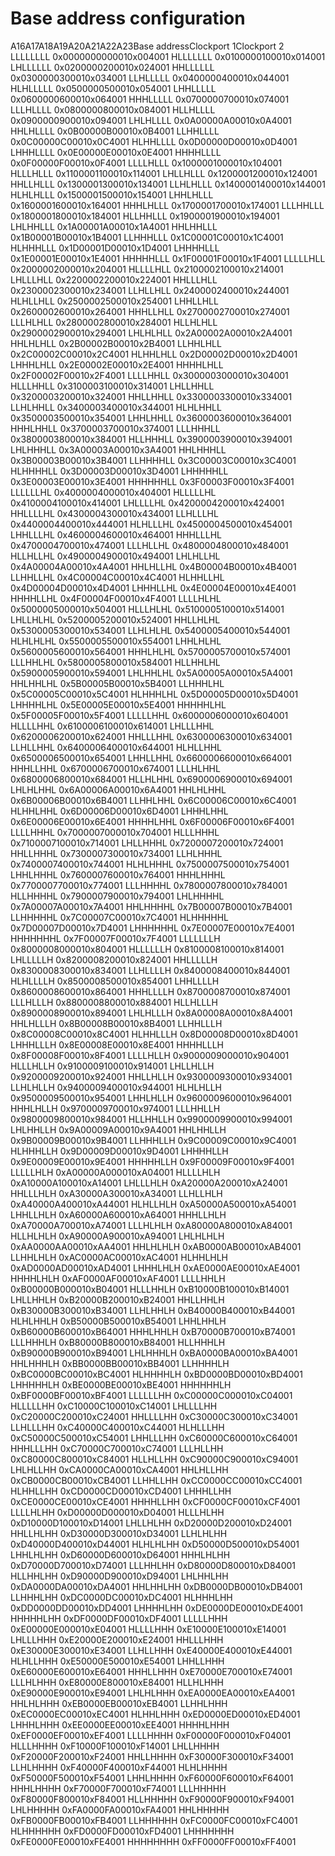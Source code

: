 # Base address configuration
<tr>
	<th>A16</th><th>A17</th><th>A18</th><th>A19</th><th>A20</th><th>A21</th><th>A22</th><th>A23</th><th>Base address</th><th>Clockport 1</th><th>Clockport 2</th>
</tr>
<tr>
	<td>L</td><td>L</td><td>L</td><td>L</td><td>L</td><td>L</td><td>L</td><td>L</td>
	<td>0x000000</td><td>000001</td><td>0x004001</td>
</tr>
<tr>
	<td>H</td><td>L</td><td>L</td><td>L</td><td>L</td><td>L</td><td>L</td><td>L</td>
	<td>0x010000</td><td>010001</td><td>0x014001</td>
</tr>
<tr>
	<td>L</td><td>H</td><td>L</td><td>L</td><td>L</td><td>L</td><td>L</td><td>L</td>
	<td>0x020000</td><td>020001</td><td>0x024001</td>
</tr>
<tr>
	<td>H</td><td>H</td><td>L</td><td>L</td><td>L</td><td>L</td><td>L</td><td>L</td>
	<td>0x030000</td><td>030001</td><td>0x034001</td>
</tr>
<tr>
	<td>L</td><td>L</td><td>H</td><td>L</td><td>L</td><td>L</td><td>L</td><td>L</td>
	<td>0x040000</td><td>040001</td><td>0x044001</td>
</tr>
<tr>
	<td>H</td><td>L</td><td>H</td><td>L</td><td>L</td><td>L</td><td>L</td><td>L</td>
	<td>0x050000</td><td>050001</td><td>0x054001</td>
</tr>
<tr>
	<td>L</td><td>H</td><td>H</td><td>L</td><td>L</td><td>L</td><td>L</td><td>L</td>
	<td>0x060000</td><td>060001</td><td>0x064001</td>
</tr>
<tr>
	<td>H</td><td>H</td><td>H</td><td>L</td><td>L</td><td>L</td><td>L</td><td>L</td>
	<td>0x070000</td><td>070001</td><td>0x074001</td>
</tr>
<tr>
	<td>L</td><td>L</td><td>L</td><td>H</td><td>L</td><td>L</td><td>L</td><td>L</td>
	<td>0x080000</td><td>080001</td><td>0x084001</td>
</tr>
<tr>
	<td>H</td><td>L</td><td>L</td><td>H</td><td>L</td><td>L</td><td>L</td><td>L</td>
	<td>0x090000</td><td>090001</td><td>0x094001</td>
</tr>
<tr>
	<td>L</td><td>H</td><td>L</td><td>H</td><td>L</td><td>L</td><td>L</td><td>L</td>
	<td>0x0A0000</td><td>0A0001</td><td>0x0A4001</td>
</tr>
<tr>
	<td>H</td><td>H</td><td>L</td><td>H</td><td>L</td><td>L</td><td>L</td><td>L</td>
	<td>0x0B0000</td><td>0B0001</td><td>0x0B4001</td>
</tr>
<tr>
	<td>L</td><td>L</td><td>H</td><td>H</td><td>L</td><td>L</td><td>L</td><td>L</td>
	<td>0x0C0000</td><td>0C0001</td><td>0x0C4001</td>
</tr>
<tr>
	<td>H</td><td>L</td><td>H</td><td>H</td><td>L</td><td>L</td><td>L</td><td>L</td>
	<td>0x0D0000</td><td>0D0001</td><td>0x0D4001</td>
</tr>
<tr>
	<td>L</td><td>H</td><td>H</td><td>H</td><td>L</td><td>L</td><td>L</td><td>L</td>
	<td>0x0E0000</td><td>0E0001</td><td>0x0E4001</td>
</tr>
<tr>
	<td>H</td><td>H</td><td>H</td><td>H</td><td>L</td><td>L</td><td>L</td><td>L</td>
	<td>0x0F0000</td><td>0F0001</td><td>0x0F4001</td>
</tr>
<tr>
	<td>L</td><td>L</td><td>L</td><td>L</td><td>H</td><td>L</td><td>L</td><td>L</td>
	<td>0x100000</td><td>100001</td><td>0x104001</td>
</tr>
<tr>
	<td>H</td><td>L</td><td>L</td><td>L</td><td>H</td><td>L</td><td>L</td><td>L</td>
	<td>0x110000</td><td>110001</td><td>0x114001</td>
</tr>
<tr>
	<td>L</td><td>H</td><td>L</td><td>L</td><td>H</td><td>L</td><td>L</td><td>L</td>
	<td>0x120000</td><td>120001</td><td>0x124001</td>
</tr>
<tr>
	<td>H</td><td>H</td><td>L</td><td>L</td><td>H</td><td>L</td><td>L</td><td>L</td>
	<td>0x130000</td><td>130001</td><td>0x134001</td>
</tr>
<tr>
	<td>L</td><td>L</td><td>H</td><td>L</td><td>H</td><td>L</td><td>L</td><td>L</td>
	<td>0x140000</td><td>140001</td><td>0x144001</td>
</tr>
<tr>
	<td>H</td><td>L</td><td>H</td><td>L</td><td>H</td><td>L</td><td>L</td><td>L</td>
	<td>0x150000</td><td>150001</td><td>0x154001</td>
</tr>
<tr>
	<td>L</td><td>H</td><td>H</td><td>L</td><td>H</td><td>L</td><td>L</td><td>L</td>
	<td>0x160000</td><td>160001</td><td>0x164001</td>
</tr>
<tr>
	<td>H</td><td>H</td><td>H</td><td>L</td><td>H</td><td>L</td><td>L</td><td>L</td>
	<td>0x170000</td><td>170001</td><td>0x174001</td>
</tr>
<tr>
	<td>L</td><td>L</td><td>L</td><td>H</td><td>H</td><td>L</td><td>L</td><td>L</td>
	<td>0x180000</td><td>180001</td><td>0x184001</td>
</tr>
<tr>
	<td>H</td><td>L</td><td>L</td><td>H</td><td>H</td><td>L</td><td>L</td><td>L</td>
	<td>0x190000</td><td>190001</td><td>0x194001</td>
</tr>
<tr>
	<td>L</td><td>H</td><td>L</td><td>H</td><td>H</td><td>L</td><td>L</td><td>L</td>
	<td>0x1A0000</td><td>1A0001</td><td>0x1A4001</td>
</tr>
<tr>
	<td>H</td><td>H</td><td>L</td><td>H</td><td>H</td><td>L</td><td>L</td><td>L</td>
	<td>0x1B0000</td><td>1B0001</td><td>0x1B4001</td>
</tr>
<tr>
	<td>L</td><td>L</td><td>H</td><td>H</td><td>H</td><td>L</td><td>L</td><td>L</td>
	<td>0x1C0000</td><td>1C0001</td><td>0x1C4001</td>
</tr>
<tr>
	<td>H</td><td>L</td><td>H</td><td>H</td><td>H</td><td>L</td><td>L</td><td>L</td>
	<td>0x1D0000</td><td>1D0001</td><td>0x1D4001</td>
</tr>
<tr>
	<td>L</td><td>H</td><td>H</td><td>H</td><td>H</td><td>L</td><td>L</td><td>L</td>
	<td>0x1E0000</td><td>1E0001</td><td>0x1E4001</td>
</tr>
<tr>
	<td>H</td><td>H</td><td>H</td><td>H</td><td>H</td><td>L</td><td>L</td><td>L</td>
	<td>0x1F0000</td><td>1F0001</td><td>0x1F4001</td>
</tr>
<tr>
	<td>L</td><td>L</td><td>L</td><td>L</td><td>L</td><td>H</td><td>L</td><td>L</td>
	<td>0x200000</td><td>200001</td><td>0x204001</td>
</tr>
<tr>
	<td>H</td><td>L</td><td>L</td><td>L</td><td>L</td><td>H</td><td>L</td><td>L</td>
	<td>0x210000</td><td>210001</td><td>0x214001</td>
</tr>
<tr>
	<td>L</td><td>H</td><td>L</td><td>L</td><td>L</td><td>H</td><td>L</td><td>L</td>
	<td>0x220000</td><td>220001</td><td>0x224001</td>
</tr>
<tr>
	<td>H</td><td>H</td><td>L</td><td>L</td><td>L</td><td>H</td><td>L</td><td>L</td>
	<td>0x230000</td><td>230001</td><td>0x234001</td>
</tr>
<tr>
	<td>L</td><td>L</td><td>H</td><td>L</td><td>L</td><td>H</td><td>L</td><td>L</td>
	<td>0x240000</td><td>240001</td><td>0x244001</td>
</tr>
<tr>
	<td>H</td><td>L</td><td>H</td><td>L</td><td>L</td><td>H</td><td>L</td><td>L</td>
	<td>0x250000</td><td>250001</td><td>0x254001</td>
</tr>
<tr>
	<td>L</td><td>H</td><td>H</td><td>L</td><td>L</td><td>H</td><td>L</td><td>L</td>
	<td>0x260000</td><td>260001</td><td>0x264001</td>
</tr>
<tr>
	<td>H</td><td>H</td><td>H</td><td>L</td><td>L</td><td>H</td><td>L</td><td>L</td>
	<td>0x270000</td><td>270001</td><td>0x274001</td>
</tr>
<tr>
	<td>L</td><td>L</td><td>L</td><td>H</td><td>L</td><td>H</td><td>L</td><td>L</td>
	<td>0x280000</td><td>280001</td><td>0x284001</td>
</tr>
<tr>
	<td>H</td><td>L</td><td>L</td><td>H</td><td>L</td><td>H</td><td>L</td><td>L</td>
	<td>0x290000</td><td>290001</td><td>0x294001</td>
</tr>
<tr>
	<td>L</td><td>H</td><td>L</td><td>H</td><td>L</td><td>H</td><td>L</td><td>L</td>
	<td>0x2A0000</td><td>2A0001</td><td>0x2A4001</td>
</tr>
<tr>
	<td>H</td><td>H</td><td>L</td><td>H</td><td>L</td><td>H</td><td>L</td><td>L</td>
	<td>0x2B0000</td><td>2B0001</td><td>0x2B4001</td>
</tr>
<tr>
	<td>L</td><td>L</td><td>H</td><td>H</td><td>L</td><td>H</td><td>L</td><td>L</td>
	<td>0x2C0000</td><td>2C0001</td><td>0x2C4001</td>
</tr>
<tr>
	<td>H</td><td>L</td><td>H</td><td>H</td><td>L</td><td>H</td><td>L</td><td>L</td>
	<td>0x2D0000</td><td>2D0001</td><td>0x2D4001</td>
</tr>
<tr>
	<td>L</td><td>H</td><td>H</td><td>H</td><td>L</td><td>H</td><td>L</td><td>L</td>
	<td>0x2E0000</td><td>2E0001</td><td>0x2E4001</td>
</tr>
<tr>
	<td>H</td><td>H</td><td>H</td><td>H</td><td>L</td><td>H</td><td>L</td><td>L</td>
	<td>0x2F0000</td><td>2F0001</td><td>0x2F4001</td>
</tr>
<tr>
	<td>L</td><td>L</td><td>L</td><td>L</td><td>H</td><td>H</td><td>L</td><td>L</td>
	<td>0x300000</td><td>300001</td><td>0x304001</td>
</tr>
<tr>
	<td>H</td><td>L</td><td>L</td><td>L</td><td>H</td><td>H</td><td>L</td><td>L</td>
	<td>0x310000</td><td>310001</td><td>0x314001</td>
</tr>
<tr>
	<td>L</td><td>H</td><td>L</td><td>L</td><td>H</td><td>H</td><td>L</td><td>L</td>
	<td>0x320000</td><td>320001</td><td>0x324001</td>
</tr>
<tr>
	<td>H</td><td>H</td><td>L</td><td>L</td><td>H</td><td>H</td><td>L</td><td>L</td>
	<td>0x330000</td><td>330001</td><td>0x334001</td>
</tr>
<tr>
	<td>L</td><td>L</td><td>H</td><td>L</td><td>H</td><td>H</td><td>L</td><td>L</td>
	<td>0x340000</td><td>340001</td><td>0x344001</td>
</tr>
<tr>
	<td>H</td><td>L</td><td>H</td><td>L</td><td>H</td><td>H</td><td>L</td><td>L</td>
	<td>0x350000</td><td>350001</td><td>0x354001</td>
</tr>
<tr>
	<td>L</td><td>H</td><td>H</td><td>L</td><td>H</td><td>H</td><td>L</td><td>L</td>
	<td>0x360000</td><td>360001</td><td>0x364001</td>
</tr>
<tr>
	<td>H</td><td>H</td><td>H</td><td>L</td><td>H</td><td>H</td><td>L</td><td>L</td>
	<td>0x370000</td><td>370001</td><td>0x374001</td>
</tr>
<tr>
	<td>L</td><td>L</td><td>L</td><td>H</td><td>H</td><td>H</td><td>L</td><td>L</td>
	<td>0x380000</td><td>380001</td><td>0x384001</td>
</tr>
<tr>
	<td>H</td><td>L</td><td>L</td><td>H</td><td>H</td><td>H</td><td>L</td><td>L</td>
	<td>0x390000</td><td>390001</td><td>0x394001</td>
</tr>
<tr>
	<td>L</td><td>H</td><td>L</td><td>H</td><td>H</td><td>H</td><td>L</td><td>L</td>
	<td>0x3A0000</td><td>3A0001</td><td>0x3A4001</td>
</tr>
<tr>
	<td>H</td><td>H</td><td>L</td><td>H</td><td>H</td><td>H</td><td>L</td><td>L</td>
	<td>0x3B0000</td><td>3B0001</td><td>0x3B4001</td>
</tr>
<tr>
	<td>L</td><td>L</td><td>H</td><td>H</td><td>H</td><td>H</td><td>L</td><td>L</td>
	<td>0x3C0000</td><td>3C0001</td><td>0x3C4001</td>
</tr>
<tr>
	<td>H</td><td>L</td><td>H</td><td>H</td><td>H</td><td>H</td><td>L</td><td>L</td>
	<td>0x3D0000</td><td>3D0001</td><td>0x3D4001</td>
</tr>
<tr>
	<td>L</td><td>H</td><td>H</td><td>H</td><td>H</td><td>H</td><td>L</td><td>L</td>
	<td>0x3E0000</td><td>3E0001</td><td>0x3E4001</td>
</tr>
<tr>
	<td>H</td><td>H</td><td>H</td><td>H</td><td>H</td><td>H</td><td>L</td><td>L</td>
	<td>0x3F0000</td><td>3F0001</td><td>0x3F4001</td>
</tr>
<tr>
	<td>L</td><td>L</td><td>L</td><td>L</td><td>L</td><td>L</td><td>H</td><td>L</td>
	<td>0x400000</td><td>400001</td><td>0x404001</td>
</tr>
<tr>
	<td>H</td><td>L</td><td>L</td><td>L</td><td>L</td><td>L</td><td>H</td><td>L</td>
	<td>0x410000</td><td>410001</td><td>0x414001</td>
</tr>
<tr>
	<td>L</td><td>H</td><td>L</td><td>L</td><td>L</td><td>L</td><td>H</td><td>L</td>
	<td>0x420000</td><td>420001</td><td>0x424001</td>
</tr>
<tr>
	<td>H</td><td>H</td><td>L</td><td>L</td><td>L</td><td>L</td><td>H</td><td>L</td>
	<td>0x430000</td><td>430001</td><td>0x434001</td>
</tr>
<tr>
	<td>L</td><td>L</td><td>H</td><td>L</td><td>L</td><td>L</td><td>H</td><td>L</td>
	<td>0x440000</td><td>440001</td><td>0x444001</td>
</tr>
<tr>
	<td>H</td><td>L</td><td>H</td><td>L</td><td>L</td><td>L</td><td>H</td><td>L</td>
	<td>0x450000</td><td>450001</td><td>0x454001</td>
</tr>
<tr>
	<td>L</td><td>H</td><td>H</td><td>L</td><td>L</td><td>L</td><td>H</td><td>L</td>
	<td>0x460000</td><td>460001</td><td>0x464001</td>
</tr>
<tr>
	<td>H</td><td>H</td><td>H</td><td>L</td><td>L</td><td>L</td><td>H</td><td>L</td>
	<td>0x470000</td><td>470001</td><td>0x474001</td>
</tr>
<tr>
	<td>L</td><td>L</td><td>L</td><td>H</td><td>L</td><td>L</td><td>H</td><td>L</td>
	<td>0x480000</td><td>480001</td><td>0x484001</td>
</tr>
<tr>
	<td>H</td><td>L</td><td>L</td><td>H</td><td>L</td><td>L</td><td>H</td><td>L</td>
	<td>0x490000</td><td>490001</td><td>0x494001</td>
</tr>
<tr>
	<td>L</td><td>H</td><td>L</td><td>H</td><td>L</td><td>L</td><td>H</td><td>L</td>
	<td>0x4A0000</td><td>4A0001</td><td>0x4A4001</td>
</tr>
<tr>
	<td>H</td><td>H</td><td>L</td><td>H</td><td>L</td><td>L</td><td>H</td><td>L</td>
	<td>0x4B0000</td><td>4B0001</td><td>0x4B4001</td>
</tr>
<tr>
	<td>L</td><td>L</td><td>H</td><td>H</td><td>L</td><td>L</td><td>H</td><td>L</td>
	<td>0x4C0000</td><td>4C0001</td><td>0x4C4001</td>
</tr>
<tr>
	<td>H</td><td>L</td><td>H</td><td>H</td><td>L</td><td>L</td><td>H</td><td>L</td>
	<td>0x4D0000</td><td>4D0001</td><td>0x4D4001</td>
</tr>
<tr>
	<td>L</td><td>H</td><td>H</td><td>H</td><td>L</td><td>L</td><td>H</td><td>L</td>
	<td>0x4E0000</td><td>4E0001</td><td>0x4E4001</td>
</tr>
<tr>
	<td>H</td><td>H</td><td>H</td><td>H</td><td>L</td><td>L</td><td>H</td><td>L</td>
	<td>0x4F0000</td><td>4F0001</td><td>0x4F4001</td>
</tr>
<tr>
	<td>L</td><td>L</td><td>L</td><td>L</td><td>H</td><td>L</td><td>H</td><td>L</td>
	<td>0x500000</td><td>500001</td><td>0x504001</td>
</tr>
<tr>
	<td>H</td><td>L</td><td>L</td><td>L</td><td>H</td><td>L</td><td>H</td><td>L</td>
	<td>0x510000</td><td>510001</td><td>0x514001</td>
</tr>
<tr>
	<td>L</td><td>H</td><td>L</td><td>L</td><td>H</td><td>L</td><td>H</td><td>L</td>
	<td>0x520000</td><td>520001</td><td>0x524001</td>
</tr>
<tr>
	<td>H</td><td>H</td><td>L</td><td>L</td><td>H</td><td>L</td><td>H</td><td>L</td>
	<td>0x530000</td><td>530001</td><td>0x534001</td>
</tr>
<tr>
	<td>L</td><td>L</td><td>H</td><td>L</td><td>H</td><td>L</td><td>H</td><td>L</td>
	<td>0x540000</td><td>540001</td><td>0x544001</td>
</tr>
<tr>
	<td>H</td><td>L</td><td>H</td><td>L</td><td>H</td><td>L</td><td>H</td><td>L</td>
	<td>0x550000</td><td>550001</td><td>0x554001</td>
</tr>
<tr>
	<td>L</td><td>H</td><td>H</td><td>L</td><td>H</td><td>L</td><td>H</td><td>L</td>
	<td>0x560000</td><td>560001</td><td>0x564001</td>
</tr>
<tr>
	<td>H</td><td>H</td><td>H</td><td>L</td><td>H</td><td>L</td><td>H</td><td>L</td>
	<td>0x570000</td><td>570001</td><td>0x574001</td>
</tr>
<tr>
	<td>L</td><td>L</td><td>L</td><td>H</td><td>H</td><td>L</td><td>H</td><td>L</td>
	<td>0x580000</td><td>580001</td><td>0x584001</td>
</tr>
<tr>
	<td>H</td><td>L</td><td>L</td><td>H</td><td>H</td><td>L</td><td>H</td><td>L</td>
	<td>0x590000</td><td>590001</td><td>0x594001</td>
</tr>
<tr>
	<td>L</td><td>H</td><td>L</td><td>H</td><td>H</td><td>L</td><td>H</td><td>L</td>
	<td>0x5A0000</td><td>5A0001</td><td>0x5A4001</td>
</tr>
<tr>
	<td>H</td><td>H</td><td>L</td><td>H</td><td>H</td><td>L</td><td>H</td><td>L</td>
	<td>0x5B0000</td><td>5B0001</td><td>0x5B4001</td>
</tr>
<tr>
	<td>L</td><td>L</td><td>H</td><td>H</td><td>H</td><td>L</td><td>H</td><td>L</td>
	<td>0x5C0000</td><td>5C0001</td><td>0x5C4001</td>
</tr>
<tr>
	<td>H</td><td>L</td><td>H</td><td>H</td><td>H</td><td>L</td><td>H</td><td>L</td>
	<td>0x5D0000</td><td>5D0001</td><td>0x5D4001</td>
</tr>
<tr>
	<td>L</td><td>H</td><td>H</td><td>H</td><td>H</td><td>L</td><td>H</td><td>L</td>
	<td>0x5E0000</td><td>5E0001</td><td>0x5E4001</td>
</tr>
<tr>
	<td>H</td><td>H</td><td>H</td><td>H</td><td>H</td><td>L</td><td>H</td><td>L</td>
	<td>0x5F0000</td><td>5F0001</td><td>0x5F4001</td>
</tr>
<tr>
	<td>L</td><td>L</td><td>L</td><td>L</td><td>L</td><td>H</td><td>H</td><td>L</td>
	<td>0x600000</td><td>600001</td><td>0x604001</td>
</tr>
<tr>
	<td>H</td><td>L</td><td>L</td><td>L</td><td>L</td><td>H</td><td>H</td><td>L</td>
	<td>0x610000</td><td>610001</td><td>0x614001</td>
</tr>
<tr>
	<td>L</td><td>H</td><td>L</td><td>L</td><td>L</td><td>H</td><td>H</td><td>L</td>
	<td>0x620000</td><td>620001</td><td>0x624001</td>
</tr>
<tr>
	<td>H</td><td>H</td><td>L</td><td>L</td><td>L</td><td>H</td><td>H</td><td>L</td>
	<td>0x630000</td><td>630001</td><td>0x634001</td>
</tr>
<tr>
	<td>L</td><td>L</td><td>H</td><td>L</td><td>L</td><td>H</td><td>H</td><td>L</td>
	<td>0x640000</td><td>640001</td><td>0x644001</td>
</tr>
<tr>
	<td>H</td><td>L</td><td>H</td><td>L</td><td>L</td><td>H</td><td>H</td><td>L</td>
	<td>0x650000</td><td>650001</td><td>0x654001</td>
</tr>
<tr>
	<td>L</td><td>H</td><td>H</td><td>L</td><td>L</td><td>H</td><td>H</td><td>L</td>
	<td>0x660000</td><td>660001</td><td>0x664001</td>
</tr>
<tr>
	<td>H</td><td>H</td><td>H</td><td>L</td><td>L</td><td>H</td><td>H</td><td>L</td>
	<td>0x670000</td><td>670001</td><td>0x674001</td>
</tr>
<tr>
	<td>L</td><td>L</td><td>L</td><td>H</td><td>L</td><td>H</td><td>H</td><td>L</td>
	<td>0x680000</td><td>680001</td><td>0x684001</td>
</tr>
<tr>
	<td>H</td><td>L</td><td>L</td><td>H</td><td>L</td><td>H</td><td>H</td><td>L</td>
	<td>0x690000</td><td>690001</td><td>0x694001</td>
</tr>
<tr>
	<td>L</td><td>H</td><td>L</td><td>H</td><td>L</td><td>H</td><td>H</td><td>L</td>
	<td>0x6A0000</td><td>6A0001</td><td>0x6A4001</td>
</tr>
<tr>
	<td>H</td><td>H</td><td>L</td><td>H</td><td>L</td><td>H</td><td>H</td><td>L</td>
	<td>0x6B0000</td><td>6B0001</td><td>0x6B4001</td>
</tr>
<tr>
	<td>L</td><td>L</td><td>H</td><td>H</td><td>L</td><td>H</td><td>H</td><td>L</td>
	<td>0x6C0000</td><td>6C0001</td><td>0x6C4001</td>
</tr>
<tr>
	<td>H</td><td>L</td><td>H</td><td>H</td><td>L</td><td>H</td><td>H</td><td>L</td>
	<td>0x6D0000</td><td>6D0001</td><td>0x6D4001</td>
</tr>
<tr>
	<td>L</td><td>H</td><td>H</td><td>H</td><td>L</td><td>H</td><td>H</td><td>L</td>
	<td>0x6E0000</td><td>6E0001</td><td>0x6E4001</td>
</tr>
<tr>
	<td>H</td><td>H</td><td>H</td><td>H</td><td>L</td><td>H</td><td>H</td><td>L</td>
	<td>0x6F0000</td><td>6F0001</td><td>0x6F4001</td>
</tr>
<tr>
	<td>L</td><td>L</td><td>L</td><td>L</td><td>H</td><td>H</td><td>H</td><td>L</td>
	<td>0x700000</td><td>700001</td><td>0x704001</td>
</tr>
<tr>
	<td>H</td><td>L</td><td>L</td><td>L</td><td>H</td><td>H</td><td>H</td><td>L</td>
	<td>0x710000</td><td>710001</td><td>0x714001</td>
</tr>
<tr>
	<td>L</td><td>H</td><td>L</td><td>L</td><td>H</td><td>H</td><td>H</td><td>L</td>
	<td>0x720000</td><td>720001</td><td>0x724001</td>
</tr>
<tr>
	<td>H</td><td>H</td><td>L</td><td>L</td><td>H</td><td>H</td><td>H</td><td>L</td>
	<td>0x730000</td><td>730001</td><td>0x734001</td>
</tr>
<tr>
	<td>L</td><td>L</td><td>H</td><td>L</td><td>H</td><td>H</td><td>H</td><td>L</td>
	<td>0x740000</td><td>740001</td><td>0x744001</td>
</tr>
<tr>
	<td>H</td><td>L</td><td>H</td><td>L</td><td>H</td><td>H</td><td>H</td><td>L</td>
	<td>0x750000</td><td>750001</td><td>0x754001</td>
</tr>
<tr>
	<td>L</td><td>H</td><td>H</td><td>L</td><td>H</td><td>H</td><td>H</td><td>L</td>
	<td>0x760000</td><td>760001</td><td>0x764001</td>
</tr>
<tr>
	<td>H</td><td>H</td><td>H</td><td>L</td><td>H</td><td>H</td><td>H</td><td>L</td>
	<td>0x770000</td><td>770001</td><td>0x774001</td>
</tr>
<tr>
	<td>L</td><td>L</td><td>L</td><td>H</td><td>H</td><td>H</td><td>H</td><td>L</td>
	<td>0x780000</td><td>780001</td><td>0x784001</td>
</tr>
<tr>
	<td>H</td><td>L</td><td>L</td><td>H</td><td>H</td><td>H</td><td>H</td><td>L</td>
	<td>0x790000</td><td>790001</td><td>0x794001</td>
</tr>
<tr>
	<td>L</td><td>H</td><td>L</td><td>H</td><td>H</td><td>H</td><td>H</td><td>L</td>
	<td>0x7A0000</td><td>7A0001</td><td>0x7A4001</td>
</tr>
<tr>
	<td>H</td><td>H</td><td>L</td><td>H</td><td>H</td><td>H</td><td>H</td><td>L</td>
	<td>0x7B0000</td><td>7B0001</td><td>0x7B4001</td>
</tr>
<tr>
	<td>L</td><td>L</td><td>H</td><td>H</td><td>H</td><td>H</td><td>H</td><td>L</td>
	<td>0x7C0000</td><td>7C0001</td><td>0x7C4001</td>
</tr>
<tr>
	<td>H</td><td>L</td><td>H</td><td>H</td><td>H</td><td>H</td><td>H</td><td>L</td>
	<td>0x7D0000</td><td>7D0001</td><td>0x7D4001</td>
</tr>
<tr>
	<td>L</td><td>H</td><td>H</td><td>H</td><td>H</td><td>H</td><td>H</td><td>L</td>
	<td>0x7E0000</td><td>7E0001</td><td>0x7E4001</td>
</tr>
<tr>
	<td>H</td><td>H</td><td>H</td><td>H</td><td>H</td><td>H</td><td>H</td><td>L</td>
	<td>0x7F0000</td><td>7F0001</td><td>0x7F4001</td>
</tr>
<tr>
	<td>L</td><td>L</td><td>L</td><td>L</td><td>L</td><td>L</td><td>L</td><td>H</td>
	<td>0x800000</td><td>800001</td><td>0x804001</td>
</tr>
<tr>
	<td>H</td><td>L</td><td>L</td><td>L</td><td>L</td><td>L</td><td>L</td><td>H</td>
	<td>0x810000</td><td>810001</td><td>0x814001</td>
</tr>
<tr>
	<td>L</td><td>H</td><td>L</td><td>L</td><td>L</td><td>L</td><td>L</td><td>H</td>
	<td>0x820000</td><td>820001</td><td>0x824001</td>
</tr>
<tr>
	<td>H</td><td>H</td><td>L</td><td>L</td><td>L</td><td>L</td><td>L</td><td>H</td>
	<td>0x830000</td><td>830001</td><td>0x834001</td>
</tr>
<tr>
	<td>L</td><td>L</td><td>H</td><td>L</td><td>L</td><td>L</td><td>L</td><td>H</td>
	<td>0x840000</td><td>840001</td><td>0x844001</td>
</tr>
<tr>
	<td>H</td><td>L</td><td>H</td><td>L</td><td>L</td><td>L</td><td>L</td><td>H</td>
	<td>0x850000</td><td>850001</td><td>0x854001</td>
</tr>
<tr>
	<td>L</td><td>H</td><td>H</td><td>L</td><td>L</td><td>L</td><td>L</td><td>H</td>
	<td>0x860000</td><td>860001</td><td>0x864001</td>
</tr>
<tr>
	<td>H</td><td>H</td><td>H</td><td>L</td><td>L</td><td>L</td><td>L</td><td>H</td>
	<td>0x870000</td><td>870001</td><td>0x874001</td>
</tr>
<tr>
	<td>L</td><td>L</td><td>L</td><td>H</td><td>L</td><td>L</td><td>L</td><td>H</td>
	<td>0x880000</td><td>880001</td><td>0x884001</td>
</tr>
<tr>
	<td>H</td><td>L</td><td>L</td><td>H</td><td>L</td><td>L</td><td>L</td><td>H</td>
	<td>0x890000</td><td>890001</td><td>0x894001</td>
</tr>
<tr>
	<td>L</td><td>H</td><td>L</td><td>H</td><td>L</td><td>L</td><td>L</td><td>H</td>
	<td>0x8A0000</td><td>8A0001</td><td>0x8A4001</td>
</tr>
<tr>
	<td>H</td><td>H</td><td>L</td><td>H</td><td>L</td><td>L</td><td>L</td><td>H</td>
	<td>0x8B0000</td><td>8B0001</td><td>0x8B4001</td>
</tr>
<tr>
	<td>L</td><td>L</td><td>H</td><td>H</td><td>L</td><td>L</td><td>L</td><td>H</td>
	<td>0x8C0000</td><td>8C0001</td><td>0x8C4001</td>
</tr>
<tr>
	<td>H</td><td>L</td><td>H</td><td>H</td><td>L</td><td>L</td><td>L</td><td>H</td>
	<td>0x8D0000</td><td>8D0001</td><td>0x8D4001</td>
</tr>
<tr>
	<td>L</td><td>H</td><td>H</td><td>H</td><td>L</td><td>L</td><td>L</td><td>H</td>
	<td>0x8E0000</td><td>8E0001</td><td>0x8E4001</td>
</tr>
<tr>
	<td>H</td><td>H</td><td>H</td><td>H</td><td>L</td><td>L</td><td>L</td><td>H</td>
	<td>0x8F0000</td><td>8F0001</td><td>0x8F4001</td>
</tr>
<tr>
	<td>L</td><td>L</td><td>L</td><td>L</td><td>H</td><td>L</td><td>L</td><td>H</td>
	<td>0x900000</td><td>900001</td><td>0x904001</td>
</tr>
<tr>
	<td>H</td><td>L</td><td>L</td><td>L</td><td>H</td><td>L</td><td>L</td><td>H</td>
	<td>0x910000</td><td>910001</td><td>0x914001</td>
</tr>
<tr>
	<td>L</td><td>H</td><td>L</td><td>L</td><td>H</td><td>L</td><td>L</td><td>H</td>
	<td>0x920000</td><td>920001</td><td>0x924001</td>
</tr>
<tr>
	<td>H</td><td>H</td><td>L</td><td>L</td><td>H</td><td>L</td><td>L</td><td>H</td>
	<td>0x930000</td><td>930001</td><td>0x934001</td>
</tr>
<tr>
	<td>L</td><td>L</td><td>H</td><td>L</td><td>H</td><td>L</td><td>L</td><td>H</td>
	<td>0x940000</td><td>940001</td><td>0x944001</td>
</tr>
<tr>
	<td>H</td><td>L</td><td>H</td><td>L</td><td>H</td><td>L</td><td>L</td><td>H</td>
	<td>0x950000</td><td>950001</td><td>0x954001</td>
</tr>
<tr>
	<td>L</td><td>H</td><td>H</td><td>L</td><td>H</td><td>L</td><td>L</td><td>H</td>
	<td>0x960000</td><td>960001</td><td>0x964001</td>
</tr>
<tr>
	<td>H</td><td>H</td><td>H</td><td>L</td><td>H</td><td>L</td><td>L</td><td>H</td>
	<td>0x970000</td><td>970001</td><td>0x974001</td>
</tr>
<tr>
	<td>L</td><td>L</td><td>L</td><td>H</td><td>H</td><td>L</td><td>L</td><td>H</td>
	<td>0x980000</td><td>980001</td><td>0x984001</td>
</tr>
<tr>
	<td>H</td><td>L</td><td>L</td><td>H</td><td>H</td><td>L</td><td>L</td><td>H</td>
	<td>0x990000</td><td>990001</td><td>0x994001</td>
</tr>
<tr>
	<td>L</td><td>H</td><td>L</td><td>H</td><td>H</td><td>L</td><td>L</td><td>H</td>
	<td>0x9A0000</td><td>9A0001</td><td>0x9A4001</td>
</tr>
<tr>
	<td>H</td><td>H</td><td>L</td><td>H</td><td>H</td><td>L</td><td>L</td><td>H</td>
	<td>0x9B0000</td><td>9B0001</td><td>0x9B4001</td>
</tr>
<tr>
	<td>L</td><td>L</td><td>H</td><td>H</td><td>H</td><td>L</td><td>L</td><td>H</td>
	<td>0x9C0000</td><td>9C0001</td><td>0x9C4001</td>
</tr>
<tr>
	<td>H</td><td>L</td><td>H</td><td>H</td><td>H</td><td>L</td><td>L</td><td>H</td>
	<td>0x9D0000</td><td>9D0001</td><td>0x9D4001</td>
</tr>
<tr>
	<td>L</td><td>H</td><td>H</td><td>H</td><td>H</td><td>L</td><td>L</td><td>H</td>
	<td>0x9E0000</td><td>9E0001</td><td>0x9E4001</td>
</tr>
<tr>
	<td>H</td><td>H</td><td>H</td><td>H</td><td>H</td><td>L</td><td>L</td><td>H</td>
	<td>0x9F0000</td><td>9F0001</td><td>0x9F4001</td>
</tr>
<tr>
	<td>L</td><td>L</td><td>L</td><td>L</td><td>L</td><td>H</td><td>L</td><td>H</td>
	<td>0xA00000</td><td>A00001</td><td>0xA04001</td>
</tr>
<tr>
	<td>H</td><td>L</td><td>L</td><td>L</td><td>L</td><td>H</td><td>L</td><td>H</td>
	<td>0xA10000</td><td>A10001</td><td>0xA14001</td>
</tr>
<tr>
	<td>L</td><td>H</td><td>L</td><td>L</td><td>L</td><td>H</td><td>L</td><td>H</td>
	<td>0xA20000</td><td>A20001</td><td>0xA24001</td>
</tr>
<tr>
	<td>H</td><td>H</td><td>L</td><td>L</td><td>L</td><td>H</td><td>L</td><td>H</td>
	<td>0xA30000</td><td>A30001</td><td>0xA34001</td>
</tr>
<tr>
	<td>L</td><td>L</td><td>H</td><td>L</td><td>L</td><td>H</td><td>L</td><td>H</td>
	<td>0xA40000</td><td>A40001</td><td>0xA44001</td>
</tr>
<tr>
	<td>H</td><td>L</td><td>H</td><td>L</td><td>L</td><td>H</td><td>L</td><td>H</td>
	<td>0xA50000</td><td>A50001</td><td>0xA54001</td>
</tr>
<tr>
	<td>L</td><td>H</td><td>H</td><td>L</td><td>L</td><td>H</td><td>L</td><td>H</td>
	<td>0xA60000</td><td>A60001</td><td>0xA64001</td>
</tr>
<tr>
	<td>H</td><td>H</td><td>H</td><td>L</td><td>L</td><td>H</td><td>L</td><td>H</td>
	<td>0xA70000</td><td>A70001</td><td>0xA74001</td>
</tr>
<tr>
	<td>L</td><td>L</td><td>L</td><td>H</td><td>L</td><td>H</td><td>L</td><td>H</td>
	<td>0xA80000</td><td>A80001</td><td>0xA84001</td>
</tr>
<tr>
	<td>H</td><td>L</td><td>L</td><td>H</td><td>L</td><td>H</td><td>L</td><td>H</td>
	<td>0xA90000</td><td>A90001</td><td>0xA94001</td>
</tr>
<tr>
	<td>L</td><td>H</td><td>L</td><td>H</td><td>L</td><td>H</td><td>L</td><td>H</td>
	<td>0xAA0000</td><td>AA0001</td><td>0xAA4001</td>
</tr>
<tr>
	<td>H</td><td>H</td><td>L</td><td>H</td><td>L</td><td>H</td><td>L</td><td>H</td>
	<td>0xAB0000</td><td>AB0001</td><td>0xAB4001</td>
</tr>
<tr>
	<td>L</td><td>L</td><td>H</td><td>H</td><td>L</td><td>H</td><td>L</td><td>H</td>
	<td>0xAC0000</td><td>AC0001</td><td>0xAC4001</td>
</tr>
<tr>
	<td>H</td><td>L</td><td>H</td><td>H</td><td>L</td><td>H</td><td>L</td><td>H</td>
	<td>0xAD0000</td><td>AD0001</td><td>0xAD4001</td>
</tr>
<tr>
	<td>L</td><td>H</td><td>H</td><td>H</td><td>L</td><td>H</td><td>L</td><td>H</td>
	<td>0xAE0000</td><td>AE0001</td><td>0xAE4001</td>
</tr>
<tr>
	<td>H</td><td>H</td><td>H</td><td>H</td><td>L</td><td>H</td><td>L</td><td>H</td>
	<td>0xAF0000</td><td>AF0001</td><td>0xAF4001</td>
</tr>
<tr>
	<td>L</td><td>L</td><td>L</td><td>L</td><td>H</td><td>H</td><td>L</td><td>H</td>
	<td>0xB00000</td><td>B00001</td><td>0xB04001</td>
</tr>
<tr>
	<td>H</td><td>L</td><td>L</td><td>L</td><td>H</td><td>H</td><td>L</td><td>H</td>
	<td>0xB10000</td><td>B10001</td><td>0xB14001</td>
</tr>
<tr>
	<td>L</td><td>H</td><td>L</td><td>L</td><td>H</td><td>H</td><td>L</td><td>H</td>
	<td>0xB20000</td><td>B20001</td><td>0xB24001</td>
</tr>
<tr>
	<td>H</td><td>H</td><td>L</td><td>L</td><td>H</td><td>H</td><td>L</td><td>H</td>
	<td>0xB30000</td><td>B30001</td><td>0xB34001</td>
</tr>
<tr>
	<td>L</td><td>L</td><td>H</td><td>L</td><td>H</td><td>H</td><td>L</td><td>H</td>
	<td>0xB40000</td><td>B40001</td><td>0xB44001</td>
</tr>
<tr>
	<td>H</td><td>L</td><td>H</td><td>L</td><td>H</td><td>H</td><td>L</td><td>H</td>
	<td>0xB50000</td><td>B50001</td><td>0xB54001</td>
</tr>
<tr>
	<td>L</td><td>H</td><td>H</td><td>L</td><td>H</td><td>H</td><td>L</td><td>H</td>
	<td>0xB60000</td><td>B60001</td><td>0xB64001</td>
</tr>
<tr>
	<td>H</td><td>H</td><td>H</td><td>L</td><td>H</td><td>H</td><td>L</td><td>H</td>
	<td>0xB70000</td><td>B70001</td><td>0xB74001</td>
</tr>
<tr>
	<td>L</td><td>L</td><td>L</td><td>H</td><td>H</td><td>H</td><td>L</td><td>H</td>
	<td>0xB80000</td><td>B80001</td><td>0xB84001</td>
</tr>
<tr>
	<td>H</td><td>L</td><td>L</td><td>H</td><td>H</td><td>H</td><td>L</td><td>H</td>
	<td>0xB90000</td><td>B90001</td><td>0xB94001</td>
</tr>
<tr>
	<td>L</td><td>H</td><td>L</td><td>H</td><td>H</td><td>H</td><td>L</td><td>H</td>
	<td>0xBA0000</td><td>BA0001</td><td>0xBA4001</td>
</tr>
<tr>
	<td>H</td><td>H</td><td>L</td><td>H</td><td>H</td><td>H</td><td>L</td><td>H</td>
	<td>0xBB0000</td><td>BB0001</td><td>0xBB4001</td>
</tr>
<tr>
	<td>L</td><td>L</td><td>H</td><td>H</td><td>H</td><td>H</td><td>L</td><td>H</td>
	<td>0xBC0000</td><td>BC0001</td><td>0xBC4001</td>
</tr>
<tr>
	<td>H</td><td>L</td><td>H</td><td>H</td><td>H</td><td>H</td><td>L</td><td>H</td>
	<td>0xBD0000</td><td>BD0001</td><td>0xBD4001</td>
</tr>
<tr>
	<td>L</td><td>H</td><td>H</td><td>H</td><td>H</td><td>H</td><td>L</td><td>H</td>
	<td>0xBE0000</td><td>BE0001</td><td>0xBE4001</td>
</tr>
<tr>
	<td>H</td><td>H</td><td>H</td><td>H</td><td>H</td><td>H</td><td>L</td><td>H</td>
	<td>0xBF0000</td><td>BF0001</td><td>0xBF4001</td>
</tr>
<tr>
	<td>L</td><td>L</td><td>L</td><td>L</td><td>L</td><td>L</td><td>H</td><td>H</td>
	<td>0xC00000</td><td>C00001</td><td>0xC04001</td>
</tr>
<tr>
	<td>H</td><td>L</td><td>L</td><td>L</td><td>L</td><td>L</td><td>H</td><td>H</td>
	<td>0xC10000</td><td>C10001</td><td>0xC14001</td>
</tr>
<tr>
	<td>L</td><td>H</td><td>L</td><td>L</td><td>L</td><td>L</td><td>H</td><td>H</td>
	<td>0xC20000</td><td>C20001</td><td>0xC24001</td>
</tr>
<tr>
	<td>H</td><td>H</td><td>L</td><td>L</td><td>L</td><td>L</td><td>H</td><td>H</td>
	<td>0xC30000</td><td>C30001</td><td>0xC34001</td>
</tr>
<tr>
	<td>L</td><td>L</td><td>H</td><td>L</td><td>L</td><td>L</td><td>H</td><td>H</td>
	<td>0xC40000</td><td>C40001</td><td>0xC44001</td>
</tr>
<tr>
	<td>H</td><td>L</td><td>H</td><td>L</td><td>L</td><td>L</td><td>H</td><td>H</td>
	<td>0xC50000</td><td>C50001</td><td>0xC54001</td>
</tr>
<tr>
	<td>L</td><td>H</td><td>H</td><td>L</td><td>L</td><td>L</td><td>H</td><td>H</td>
	<td>0xC60000</td><td>C60001</td><td>0xC64001</td>
</tr>
<tr>
	<td>H</td><td>H</td><td>H</td><td>L</td><td>L</td><td>L</td><td>H</td><td>H</td>
	<td>0xC70000</td><td>C70001</td><td>0xC74001</td>
</tr>
<tr>
	<td>L</td><td>L</td><td>L</td><td>H</td><td>L</td><td>L</td><td>H</td><td>H</td>
	<td>0xC80000</td><td>C80001</td><td>0xC84001</td>
</tr>
<tr>
	<td>H</td><td>L</td><td>L</td><td>H</td><td>L</td><td>L</td><td>H</td><td>H</td>
	<td>0xC90000</td><td>C90001</td><td>0xC94001</td>
</tr>
<tr>
	<td>L</td><td>H</td><td>L</td><td>H</td><td>L</td><td>L</td><td>H</td><td>H</td>
	<td>0xCA0000</td><td>CA0001</td><td>0xCA4001</td>
</tr>
<tr>
	<td>H</td><td>H</td><td>L</td><td>H</td><td>L</td><td>L</td><td>H</td><td>H</td>
	<td>0xCB0000</td><td>CB0001</td><td>0xCB4001</td>
</tr>
<tr>
	<td>L</td><td>L</td><td>H</td><td>H</td><td>L</td><td>L</td><td>H</td><td>H</td>
	<td>0xCC0000</td><td>CC0001</td><td>0xCC4001</td>
</tr>
<tr>
	<td>H</td><td>L</td><td>H</td><td>H</td><td>L</td><td>L</td><td>H</td><td>H</td>
	<td>0xCD0000</td><td>CD0001</td><td>0xCD4001</td>
</tr>
<tr>
	<td>L</td><td>H</td><td>H</td><td>H</td><td>L</td><td>L</td><td>H</td><td>H</td>
	<td>0xCE0000</td><td>CE0001</td><td>0xCE4001</td>
</tr>
<tr>
	<td>H</td><td>H</td><td>H</td><td>H</td><td>L</td><td>L</td><td>H</td><td>H</td>
	<td>0xCF0000</td><td>CF0001</td><td>0xCF4001</td>
</tr>
<tr>
	<td>L</td><td>L</td><td>L</td><td>L</td><td>H</td><td>L</td><td>H</td><td>H</td>
	<td>0xD00000</td><td>D00001</td><td>0xD04001</td>
</tr>
<tr>
	<td>H</td><td>L</td><td>L</td><td>L</td><td>H</td><td>L</td><td>H</td><td>H</td>
	<td>0xD10000</td><td>D10001</td><td>0xD14001</td>
</tr>
<tr>
	<td>L</td><td>H</td><td>L</td><td>L</td><td>H</td><td>L</td><td>H</td><td>H</td>
	<td>0xD20000</td><td>D20001</td><td>0xD24001</td>
</tr>
<tr>
	<td>H</td><td>H</td><td>L</td><td>L</td><td>H</td><td>L</td><td>H</td><td>H</td>
	<td>0xD30000</td><td>D30001</td><td>0xD34001</td>
</tr>
<tr>
	<td>L</td><td>L</td><td>H</td><td>L</td><td>H</td><td>L</td><td>H</td><td>H</td>
	<td>0xD40000</td><td>D40001</td><td>0xD44001</td>
</tr>
<tr>
	<td>H</td><td>L</td><td>H</td><td>L</td><td>H</td><td>L</td><td>H</td><td>H</td>
	<td>0xD50000</td><td>D50001</td><td>0xD54001</td>
</tr>
<tr>
	<td>L</td><td>H</td><td>H</td><td>L</td><td>H</td><td>L</td><td>H</td><td>H</td>
	<td>0xD60000</td><td>D60001</td><td>0xD64001</td>
</tr>
<tr>
	<td>H</td><td>H</td><td>H</td><td>L</td><td>H</td><td>L</td><td>H</td><td>H</td>
	<td>0xD70000</td><td>D70001</td><td>0xD74001</td>
</tr>
<tr>
	<td>L</td><td>L</td><td>L</td><td>H</td><td>H</td><td>L</td><td>H</td><td>H</td>
	<td>0xD80000</td><td>D80001</td><td>0xD84001</td>
</tr>
<tr>
	<td>H</td><td>L</td><td>L</td><td>H</td><td>H</td><td>L</td><td>H</td><td>H</td>
	<td>0xD90000</td><td>D90001</td><td>0xD94001</td>
</tr>
<tr>
	<td>L</td><td>H</td><td>L</td><td>H</td><td>H</td><td>L</td><td>H</td><td>H</td>
	<td>0xDA0000</td><td>DA0001</td><td>0xDA4001</td>
</tr>
<tr>
	<td>H</td><td>H</td><td>L</td><td>H</td><td>H</td><td>L</td><td>H</td><td>H</td>
	<td>0xDB0000</td><td>DB0001</td><td>0xDB4001</td>
</tr>
<tr>
	<td>L</td><td>L</td><td>H</td><td>H</td><td>H</td><td>L</td><td>H</td><td>H</td>
	<td>0xDC0000</td><td>DC0001</td><td>0xDC4001</td>
</tr>
<tr>
	<td>H</td><td>L</td><td>H</td><td>H</td><td>H</td><td>L</td><td>H</td><td>H</td>
	<td>0xDD0000</td><td>DD0001</td><td>0xDD4001</td>
</tr>
<tr>
	<td>L</td><td>H</td><td>H</td><td>H</td><td>H</td><td>L</td><td>H</td><td>H</td>
	<td>0xDE0000</td><td>DE0001</td><td>0xDE4001</td>
</tr>
<tr>
	<td>H</td><td>H</td><td>H</td><td>H</td><td>H</td><td>L</td><td>H</td><td>H</td>
	<td>0xDF0000</td><td>DF0001</td><td>0xDF4001</td>
</tr>
<tr>
	<td>L</td><td>L</td><td>L</td><td>L</td><td>L</td><td>H</td><td>H</td><td>H</td>
	<td>0xE00000</td><td>E00001</td><td>0xE04001</td>
</tr>
<tr>
	<td>H</td><td>L</td><td>L</td><td>L</td><td>L</td><td>H</td><td>H</td><td>H</td>
	<td>0xE10000</td><td>E10001</td><td>0xE14001</td>
</tr>
<tr>
	<td>L</td><td>H</td><td>L</td><td>L</td><td>L</td><td>H</td><td>H</td><td>H</td>
	<td>0xE20000</td><td>E20001</td><td>0xE24001</td>
</tr>
<tr>
	<td>H</td><td>H</td><td>L</td><td>L</td><td>L</td><td>H</td><td>H</td><td>H</td>
	<td>0xE30000</td><td>E30001</td><td>0xE34001</td>
</tr>
<tr>
	<td>L</td><td>L</td><td>H</td><td>L</td><td>L</td><td>H</td><td>H</td><td>H</td>
	<td>0xE40000</td><td>E40001</td><td>0xE44001</td>
</tr>
<tr>
	<td>H</td><td>L</td><td>H</td><td>L</td><td>L</td><td>H</td><td>H</td><td>H</td>
	<td>0xE50000</td><td>E50001</td><td>0xE54001</td>
</tr>
<tr>
	<td>L</td><td>H</td><td>H</td><td>L</td><td>L</td><td>H</td><td>H</td><td>H</td>
	<td>0xE60000</td><td>E60001</td><td>0xE64001</td>
</tr>
<tr>
	<td>H</td><td>H</td><td>H</td><td>L</td><td>L</td><td>H</td><td>H</td><td>H</td>
	<td>0xE70000</td><td>E70001</td><td>0xE74001</td>
</tr>
<tr>
	<td>L</td><td>L</td><td>L</td><td>H</td><td>L</td><td>H</td><td>H</td><td>H</td>
	<td>0xE80000</td><td>E80001</td><td>0xE84001</td>
</tr>
<tr>
	<td>H</td><td>L</td><td>L</td><td>H</td><td>L</td><td>H</td><td>H</td><td>H</td>
	<td>0xE90000</td><td>E90001</td><td>0xE94001</td>
</tr>
<tr>
	<td>L</td><td>H</td><td>L</td><td>H</td><td>L</td><td>H</td><td>H</td><td>H</td>
	<td>0xEA0000</td><td>EA0001</td><td>0xEA4001</td>
</tr>
<tr>
	<td>H</td><td>H</td><td>L</td><td>H</td><td>L</td><td>H</td><td>H</td><td>H</td>
	<td>0xEB0000</td><td>EB0001</td><td>0xEB4001</td>
</tr>
<tr>
	<td>L</td><td>L</td><td>H</td><td>H</td><td>L</td><td>H</td><td>H</td><td>H</td>
	<td>0xEC0000</td><td>EC0001</td><td>0xEC4001</td>
</tr>
<tr>
	<td>H</td><td>L</td><td>H</td><td>H</td><td>L</td><td>H</td><td>H</td><td>H</td>
	<td>0xED0000</td><td>ED0001</td><td>0xED4001</td>
</tr>
<tr>
	<td>L</td><td>H</td><td>H</td><td>H</td><td>L</td><td>H</td><td>H</td><td>H</td>
	<td>0xEE0000</td><td>EE0001</td><td>0xEE4001</td>
</tr>
<tr>
	<td>H</td><td>H</td><td>H</td><td>H</td><td>L</td><td>H</td><td>H</td><td>H</td>
	<td>0xEF0000</td><td>EF0001</td><td>0xEF4001</td>
</tr>
<tr>
	<td>L</td><td>L</td><td>L</td><td>L</td><td>H</td><td>H</td><td>H</td><td>H</td>
	<td>0xF00000</td><td>F00001</td><td>0xF04001</td>
</tr>
<tr>
	<td>H</td><td>L</td><td>L</td><td>L</td><td>H</td><td>H</td><td>H</td><td>H</td>
	<td>0xF10000</td><td>F10001</td><td>0xF14001</td>
</tr>
<tr>
	<td>L</td><td>H</td><td>L</td><td>L</td><td>H</td><td>H</td><td>H</td><td>H</td>
	<td>0xF20000</td><td>F20001</td><td>0xF24001</td>
</tr>
<tr>
	<td>H</td><td>H</td><td>L</td><td>L</td><td>H</td><td>H</td><td>H</td><td>H</td>
	<td>0xF30000</td><td>F30001</td><td>0xF34001</td>
</tr>
<tr>
	<td>L</td><td>L</td><td>H</td><td>L</td><td>H</td><td>H</td><td>H</td><td>H</td>
	<td>0xF40000</td><td>F40001</td><td>0xF44001</td>
</tr>
<tr>
	<td>H</td><td>L</td><td>H</td><td>L</td><td>H</td><td>H</td><td>H</td><td>H</td>
	<td>0xF50000</td><td>F50001</td><td>0xF54001</td>
</tr>
<tr>
	<td>L</td><td>H</td><td>H</td><td>L</td><td>H</td><td>H</td><td>H</td><td>H</td>
	<td>0xF60000</td><td>F60001</td><td>0xF64001</td>
</tr>
<tr>
	<td>H</td><td>H</td><td>H</td><td>L</td><td>H</td><td>H</td><td>H</td><td>H</td>
	<td>0xF70000</td><td>F70001</td><td>0xF74001</td>
</tr>
<tr>
	<td>L</td><td>L</td><td>L</td><td>H</td><td>H</td><td>H</td><td>H</td><td>H</td>
	<td>0xF80000</td><td>F80001</td><td>0xF84001</td>
</tr>
<tr>
	<td>H</td><td>L</td><td>L</td><td>H</td><td>H</td><td>H</td><td>H</td><td>H</td>
	<td>0xF90000</td><td>F90001</td><td>0xF94001</td>
</tr>
<tr>
	<td>L</td><td>H</td><td>L</td><td>H</td><td>H</td><td>H</td><td>H</td><td>H</td>
	<td>0xFA0000</td><td>FA0001</td><td>0xFA4001</td>
</tr>
<tr>
	<td>H</td><td>H</td><td>L</td><td>H</td><td>H</td><td>H</td><td>H</td><td>H</td>
	<td>0xFB0000</td><td>FB0001</td><td>0xFB4001</td>
</tr>
<tr>
	<td>L</td><td>L</td><td>H</td><td>H</td><td>H</td><td>H</td><td>H</td><td>H</td>
	<td>0xFC0000</td><td>FC0001</td><td>0xFC4001</td>
</tr>
<tr>
	<td>H</td><td>L</td><td>H</td><td>H</td><td>H</td><td>H</td><td>H</td><td>H</td>
	<td>0xFD0000</td><td>FD0001</td><td>0xFD4001</td>
</tr>
<tr>
	<td>L</td><td>H</td><td>H</td><td>H</td><td>H</td><td>H</td><td>H</td><td>H</td>
	<td>0xFE0000</td><td>FE0001</td><td>0xFE4001</td>
</tr>
<tr>
	<td>H</td><td>H</td><td>H</td><td>H</td><td>H</td><td>H</td><td>H</td><td>H</td>
	<td>0xFF0000</td><td>FF0001</td><td>0xFF4001</td>
</tr>
